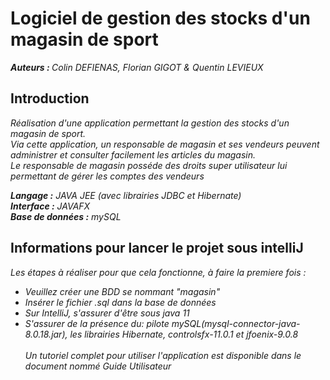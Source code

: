 <h1>Logiciel de gestion des stocks d'un magasin de sport</h1>
<p><em> <strong>Auteurs : </strong>Colin DEFIENAS, Florian GIGOT & Quentin LEVIEUX</em></p>
<h2>Introduction</h2>
<p><em>
Réalisation d'une application permettant la gestion des stocks d'un magasin de sport.<br />  
Via cette application, un responsable de magasin et ses vendeurs peuvent administrer et consulter facilement les articles du magasin.<br />
Le responsable de magasin posséde des droits super utilisateur lui permettant de gérer les comptes des vendeurs<br /> 

<strong>Langage :</strong> JAVA JEE (avec librairies JDBC et Hibernate) <br />
<strong>Interface :</strong> JAVAFX <br />
<strong>Base de données :</strong> mySQL <br />
</em></p>

<h2>Informations pour lancer le projet sous intelliJ</h2>
<p><em>
Les étapes à réaliser pour que cela fonctionne, à faire la premiere fois :<br/>
<ul>
<li>Veuillez créer une BDD se nommant "magasin"</li>  
<li>Insérer le fichier .sql dans la base de données </li>
<li>Sur IntelliJ, s'assurer d'être sous java 11</li>
<li>S'assurer de la présence du: pilote mySQL(mysql-connector-java-8.0.18.jar), les librairies Hibernate, controlsfx-11.0.1 et jfoenix-9.0.8</li>
 <br />
 Un tutoriel complet pour utiliser l'application est disponible dans le document nommé Guide Utilisateur
</em></p>
